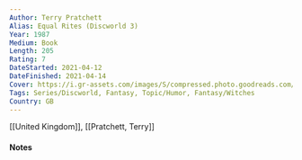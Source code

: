 ```yaml
---
Author: Terry Pratchett
Alias: Equal Rites (Discworld 3)
Year: 1987
Medium: Book
Length: 205
Rating: 7
DateStarted: 2021-04-12
DateFinished: 2021-04-14
Cover: https://i.gr-assets.com/images/S/compressed.photo.goodreads.com/books/1469284402l/31202813.jpg
Tags: Series/Discworld, Fantasy, Topic/Humor, Fantasy/Witches
Country: GB
---
```

[[United Kingdom]], [[Pratchett, Terry]]
#### Notes